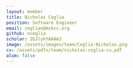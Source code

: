 ```yaml
---
layout: member
title: Nicholas Ceglia
position: Software Engineer
email: ceglian@mskcc.org
github: nceglia
scholar: 2GJlykYAAAAJ
image: /assets/images/team/Ceglia-Nicholas.png
cv: /assets/pdfs/team/nicholas-ceglia-cv.pdf
alum: false
---
```

